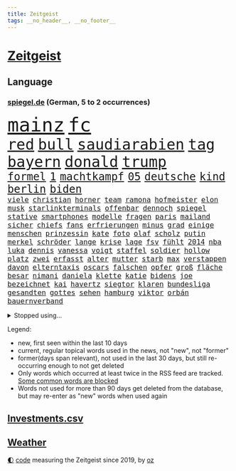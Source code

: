 ```yaml
---
title: Zeitgeist
tags: __no_header__, __no_footer__
---
```


# [Zeitgeist](https://oliz.io/zeitgeist/)

## Language

<h3><a href="https://www.spiegel.de" target="_blank">spiegel.de</a> (German, 5 to 2 occurrences)</h3>
<p style="font-family:monospace">
<span style="font-size:32pt"><a href="news_links.html#mainz" class="current">mainz</a></span>
<span style="font-size:32pt"><a href="news_links.html#fc" class="current">fc</a></span>
<br>
<span style="font-size:25pt"><a href="news_links.html#red" class="current">red</a></span>
<span style="font-size:25pt"><a href="news_links.html#bull" class="current">bull</a></span>
<span style="font-size:25pt"><a href="news_links.html#saudiarabien" class="current">saudiarabien</a></span>
<span style="font-size:25pt"><a href="news_links.html#tag" class="current">tag</a></span>
<span style="font-size:25pt"><a href="news_links.html#bayern" class="current">bayern</a></span>
<span style="font-size:25pt"><a href="news_links.html#donald" class="current">donald</a></span>
<span style="font-size:25pt"><a href="news_links.html#trump" class="current">trump</a></span>
<br>
<span style="font-size:18pt"><a href="news_links.html#formel" class="current">formel</a></span>
<span style="font-size:18pt"><a href="news_links.html#1" class="current">1</a></span>
<span style="font-size:18pt"><a href="news_links.html#machtkampf" class="current">machtkampf</a></span>
<span style="font-size:18pt"><a href="news_links.html#05" class="current">05</a></span>
<span style="font-size:18pt"><a href="news_links.html#deutsche" class="current">deutsche</a></span>
<span style="font-size:18pt"><a href="news_links.html#kind" class="current">kind</a></span>
<span style="font-size:18pt"><a href="news_links.html#berlin" class="current">berlin</a></span>
<span style="font-size:18pt"><a href="news_links.html#biden" class="current">biden</a></span>
<br>
<span style="font-size:12pt"><a href="news_links.html#viele" class="current">viele</a></span>
<span style="font-size:12pt"><a href="news_links.html#christian" class="current">christian</a></span>
<span style="font-size:12pt"><a href="news_links.html#horner" class="current">horner</a></span>
<span style="font-size:12pt"><a href="news_links.html#team" class="current">team</a></span>
<span style="font-size:12pt"><a href="news_links.html#ramona" class="current">ramona</a></span>
<span style="font-size:12pt"><a href="news_links.html#hofmeister" class="new">hofmeister</a></span>
<span style="font-size:12pt"><a href="news_links.html#elon" class="current">elon</a></span>
<span style="font-size:12pt"><a href="news_links.html#musk" class="current">musk</a></span>
<span style="font-size:12pt"><a href="news_links.html#starlinkterminals" class="new">starlinkterminals</a></span>
<span style="font-size:12pt"><a href="news_links.html#offenbar" class="current">offenbar</a></span>
<span style="font-size:12pt"><a href="news_links.html#dennoch" class="current">dennoch</a></span>
<span style="font-size:12pt"><a href="news_links.html#spiegel" class="current">spiegel</a></span>
<span style="font-size:12pt"><a href="news_links.html#stative" class="new">stative</a></span>
<span style="font-size:12pt"><a href="news_links.html#smartphones" class="current">smartphones</a></span>
<span style="font-size:12pt"><a href="news_links.html#modelle" class="current">modelle</a></span>
<span style="font-size:12pt"><a href="news_links.html#fragen" class="current">fragen</a></span>
<span style="font-size:12pt"><a href="news_links.html#paris" class="current">paris</a></span>
<span style="font-size:12pt"><a href="news_links.html#mailand" class="current">mailand</a></span>
<span style="font-size:12pt"><a href="news_links.html#sicher" class="current">sicher</a></span>
<span style="font-size:12pt"><a href="news_links.html#chiefs" class="current">chiefs</a></span>
<span style="font-size:12pt"><a href="news_links.html#fans" class="current">fans</a></span>
<span style="font-size:12pt"><a href="news_links.html#erfrierungen" class="new">erfrierungen</a></span>
<span style="font-size:12pt"><a href="news_links.html#minus" class="current">minus</a></span>
<span style="font-size:12pt"><a href="news_links.html#grad" class="current">grad</a></span>
<span style="font-size:12pt"><a href="news_links.html#einige" class="current">einige</a></span>
<span style="font-size:12pt"><a href="news_links.html#menschen" class="current">menschen</a></span>
<span style="font-size:12pt"><a href="news_links.html#prinzessin" class="current">prinzessin</a></span>
<span style="font-size:12pt"><a href="news_links.html#kate" class="current">kate</a></span>
<span style="font-size:12pt"><a href="news_links.html#foto" class="current">foto</a></span>
<span style="font-size:12pt"><a href="news_links.html#olaf" class="current">olaf</a></span>
<span style="font-size:12pt"><a href="news_links.html#scholz" class="current">scholz</a></span>
<span style="font-size:12pt"><a href="news_links.html#putin" class="current">putin</a></span>
<span style="font-size:12pt"><a href="news_links.html#merkel" class="current">merkel</a></span>
<span style="font-size:12pt"><a href="news_links.html#schröder" class="current">schröder</a></span>
<span style="font-size:12pt"><a href="news_links.html#lange" class="current">lange</a></span>
<span style="font-size:12pt"><a href="news_links.html#krise" class="current">krise</a></span>
<span style="font-size:12pt"><a href="news_links.html#lage" class="current">lage</a></span>
<span style="font-size:12pt"><a href="news_links.html#fsv" class="current">fsv</a></span>
<span style="font-size:12pt"><a href="news_links.html#fühlt" class="current">fühlt</a></span>
<span style="font-size:12pt"><a href="news_links.html#2014" class="current">2014</a></span>
<span style="font-size:12pt"><a href="news_links.html#nba" class="current">nba</a></span>
<span style="font-size:12pt"><a href="news_links.html#luka" class="current">luka</a></span>
<span style="font-size:12pt"><a href="news_links.html#dennis" class="current">dennis</a></span>
<span style="font-size:12pt"><a href="news_links.html#vanessa" class="current">vanessa</a></span>
<span style="font-size:12pt"><a href="news_links.html#voigt" class="current">voigt</a></span>
<span style="font-size:12pt"><a href="news_links.html#staffel" class="current">staffel</a></span>
<span style="font-size:12pt"><a href="news_links.html#soldier" class="new">soldier</a></span>
<span style="font-size:12pt"><a href="news_links.html#hollow" class="new">hollow</a></span>
<span style="font-size:12pt"><a href="news_links.html#platz" class="current">platz</a></span>
<span style="font-size:12pt"><a href="news_links.html#zwei" class="current">zwei</a></span>
<span style="font-size:12pt"><a href="news_links.html#erfasst" class="current">erfasst</a></span>
<span style="font-size:12pt"><a href="news_links.html#alter" class="current">alter</a></span>
<span style="font-size:12pt"><a href="news_links.html#mutter" class="current">mutter</a></span>
<span style="font-size:12pt"><a href="news_links.html#starb" class="current">starb</a></span>
<span style="font-size:12pt"><a href="news_links.html#max" class="current">max</a></span>
<span style="font-size:12pt"><a href="news_links.html#verstappen" class="new">verstappen</a></span>
<span style="font-size:12pt"><a href="news_links.html#davon" class="current">davon</a></span>
<span style="font-size:12pt"><a href="news_links.html#elterntaxis" class="current">elterntaxis</a></span>
<span style="font-size:12pt"><a href="news_links.html#oscars" class="current">oscars</a></span>
<span style="font-size:12pt"><a href="news_links.html#falschen" class="current">falschen</a></span>
<span style="font-size:12pt"><a href="news_links.html#opfer" class="current">opfer</a></span>
<span style="font-size:12pt"><a href="news_links.html#groß" class="current">groß</a></span>
<span style="font-size:12pt"><a href="news_links.html#fläche" class="current">fläche</a></span>
<span style="font-size:12pt"><a href="news_links.html#besar" class="new">besar</a></span>
<span style="font-size:12pt"><a href="news_links.html#nimani" class="new">nimani</a></span>
<span style="font-size:12pt"><a href="news_links.html#daniela" class="current">daniela</a></span>
<span style="font-size:12pt"><a href="news_links.html#klette" class="current">klette</a></span>
<span style="font-size:12pt"><a href="news_links.html#katie" class="new">katie</a></span>
<span style="font-size:12pt"><a href="news_links.html#bidens" class="current">bidens</a></span>
<span style="font-size:12pt"><a href="news_links.html#joe" class="current">joe</a></span>
<span style="font-size:12pt"><a href="news_links.html#bezeichnet" class="current">bezeichnet</a></span>
<span style="font-size:12pt"><a href="news_links.html#kai" class="current">kai</a></span>
<span style="font-size:12pt"><a href="news_links.html#havertz" class="new">havertz</a></span>
<span style="font-size:12pt"><a href="news_links.html#siegtor" class="current">siegtor</a></span>
<span style="font-size:12pt"><a href="news_links.html#klaren" class="current">klaren</a></span>
<span style="font-size:12pt"><a href="news_links.html#bundesliga" class="current">bundesliga</a></span>
<span style="font-size:12pt"><a href="news_links.html#gesandten" class="new">gesandten</a></span>
<span style="font-size:12pt"><a href="news_links.html#gottes" class="current">gottes</a></span>
<span style="font-size:12pt"><a href="news_links.html#sehen" class="current">sehen</a></span>
<span style="font-size:12pt"><a href="news_links.html#hamburg" class="current">hamburg</a></span>
<span style="font-size:12pt"><a href="news_links.html#viktor" class="current">viktor</a></span>
<span style="font-size:12pt"><a href="news_links.html#orbán" class="current">orbán</a></span>
<span style="font-size:12pt"><a href="news_links.html#bauernverband" class="current">bauernverband</a></span>
</p>
<details>
<summary>Stopped using...</summary>
<p class="former" style="font-size:12pt">
kämpfte(1235) mittelmeer(1235) sieger(1235) kurzem(1234) verbraucherschützer(1234) anderes(1233) becker(1233) brief(1233) facebook(1233) kritische(1233) manchen(1233) privaten(1233) wartet(1233) alpen(1232) befürchten(1232) kabinett(1232) korruption(1232) kraft(1232) präsidentschaftswahl(1232) sinken(1232) strengere(1232) weitergeht(1232) wettbewerb(1232) zustand(1232) äußerungen(1232) digitalisierung(1231) italiens(1231) klimaneutral(1231) landtag(1231) legendären(1231) präsentieren(1231) präsentiert(1231) untersuchungen(1231) draußen(1230) konzerne(1230) leichter(1230) polens(1230) rand(1230) verlängern(1230) diskutieren(1229) einzelne(1229) oberbürgermeister(1229) schwerer(1229) unbekannten(1229) bemüht(1228) ermitteln(1228) esken(1228) innenministerium(1228) linie(1228) saskia(1228) schlimm(1228) stich(1228) berichterstattung(1227) eingesetzt(1227) trat(1227) verlängerung(1227) dänemark(1226) halben(1226) kommission(1226) opfern(1226) queen(1226) rainer(1226) ausnahmen(1225) betrug(1225) härter(1225) höchsten(1225) klein(1225) ärzte(1225) bestimmt(1224) betreiber(1224) hans(1224) meinem(1224) wales(1224) erlitt(1223) irak(1223) smith(1223) umsatz(1223) außen(1222) bekamen(1222) endspiel(1222) erneuten(1222) mediziner(1222) schlechte(1222) tausenden(1222) übernahme(1221) bundesstaat(1219) islamischen(1219) 23(1216) tut(1216) aktivistin(1215) nachgewiesen(1213) schwierige(1213) juristisch(1212) licht(1212) toter(1212) vorgaben(1212) führenden(1211) müsste(1211) ökonomen(1211) königin(1209) heftigen(1207) spitzenreiter(1207) zurückgegangen(1205) einschätzung(1203) stress(1203) whatsapp(1201) bundesverfassungsgericht(1196) benötigen(1192) vorläufig(1185) überfordert(1181) einblicke(1180) maschinen(1162) ausweg(1159) 95(1122) diagnose(1115) orte(1075) unis(1049) gestanden(1014) durchbruch(1001) tennisstar(1001) zentralbank(977) lebensmitteln(971) entlastung(924) 20000(918) jahrzehnt(912) günstiges(910) hoffenheim(904) zeitungsbericht(897) irritiert(893) großbank(875) schulden(869) wichtiges(863) eingeführt(860) studenten(853) umsetzung(841) betrüger(838) gletscher(836) euländer(833) schärfere(824) guterres(816) otto(814) diskussionen(808) beschossen(807) erwiesen(806) lehrerinnen(805) bat(786) fördern(784) heikel(783) desto(769) einheit(749) gezwungen(749) verwaltung(732) lücken(716) austausch(710) ausweiten(707) eindrücke(705) ungewiss(703) gefangenschaft(702) links(695) prominenter(694) erlauben(681) export(661) dahin(660) zufrieden(634) stockholm(631) veröffentlichen(619) 86(615) brasilianischen(610) finde(610) bekämpft(604) 16jähriger(603) zuwanderung(602) erlegen(595) trans(595) vernichtet(591) toilette(580) dach(579) island(571) traten(564) disney(563) aufmerksam(562) auszusetzen(557) strenge(557) bach(556) einladung(555) beseitigt(552) herunter(551) träumt(546) fische(544) missverständnis(542) kontroverse(528) kriminalität(527) aufholjagd(524) tarifstreit(516) achtelfinale(514) krawalle(511) grenzgebiet(504) haustier(504) härtesten(500) abgestimmt(499) aktivist(498) verzeichnen(496) deuten(495) ernennt(485) autohersteller(483) künstlicher(482) leere(481) verehrt(478) fängt(474) misstrauen(474) kritisierten(470) credit(467) suisse(467) bedienen(466) gesprengt(466) human(465) stimmten(459) überlebende(454) 14jähriger(449) strafanzeige(442) marcel(441) getränke(438) trauern(436) größeren(433) reformieren(429) eva(424) kulturkampf(424) aggressiv(421) vergab(419) zehnte(419) veränderte(418) beliebter(417) nhl(413) bruchteil(412) statistik(411) ignorieren(410) dieb(407) kommender(400) befasst(398) bildungsministerium(397) oldtimer(397) plätzen(396) menschlichen(394) erneuter(393) ausgerufen(386) freiwillige(384) vermeintlicher(384) läufer(381) lauf(379) beantwortet(377) bundesweiten(376) panik(374) anzeigen(373) dfbpokal(373) green(372) umdenken(372) 150000(370) alonso(368) brauche(368) uhren(368) nordirland(367) befreiungsschlag(364) menschliche(363) aufträge(360) lieferte(360) arbeitskampf(357) müttern(357) radfahrer(356) stürme(356) ankommen(352) austritt(349) überforderung(349) dominieren(343) südwesten(342) unterzeichnet(342) wagenknechts(342) bier(341) rebellion(341) regulierung(341) ungeklärt(341) wirtschaftsleistung(340) verschwörungsmythen(339) mutterkonzern(338) tatwaffe(336) gegenwind(333) schnellere(329) kartellamt(328) kollidiert(328) veränderungen(328) wiedergewählt(328) geknackt(327) ubs(325) angerichtet(324) arbeitskräfte(324) defekt(323) lobte(323) gekürt(321) 13jährige(320) boomt(320) deutliches(320) verschiedener(320) fluggesellschaften(319) geisel(319) rahmen(318) übergriff(317) bekämpfung(316) involviert(315) amtsinhaber(312) schottischen(308) fraktionen(307) mainzer(307) massenhaft(307) fühle(305) victor(304) getrieben(303) existiert(301) usamerikanische(301) exkanzler(300) kern(300) ikone(298) gedenkt(297) yoga(297) funk(291) schief(288) billig(287) radikalisierung(287) waldbränden(287) regierungen(286) schlägerei(286) lüneburg(284) strompreise(284) prognostiziert(283) unogeneralsekretär(283) florenz(282) motto(281) verwechselt(281) übergibt(281) gegenschlag(280) regisseurin(280) anschlägen(279) auswirken(279) drang(279) hamburgs(279) zeitungen(276) infolge(275) inhaftierte(274) jüdischer(274) partien(270) watch(270) blicke(269) rocky(268) mahnen(266) dietmar(265) open(264) kronprinz(260) pfleger(260) herkunft(256) 29jährige(255) model(254) zahlungen(254) abenteuer(252) aufgetreten(252) potenziell(252) tropfen(250) rechtsextremer(248) lieb(247) stellvertretende(247) bundesarbeitsgericht(246) gündoğan(246) i̇lkay(246) tatverdächtig(245) trauma(245) verriet(243) versammlung(243) toronto(242) weltberühmt(242) einbringen(241) hergestellt(241) telefon(241) abends(239) fällig(239) präsidentenwahl(239) geheimen(238) greta(238) jemanden(238) ozean(238) thunberg(238) bartsch(236) eindringen(236) gentechnik(236) queere(230) erderwärmung(228) abu(226) lichtblick(226) popstars(226) entfacht(224) selbstbewusst(223) m(222) saßen(222) postbank(221) vorort(221) aufräumen(219) brandmauer(218) kippe(217) militärisch(215) streichung(215) unzufriedenheit(215) winzige(215) lagen(214) varianten(214) aushalten(213) kooperiert(213) bemerkenswert(211) syndrom(211) dhabi(210) geleistet(209) himmelskörper(209) juristin(208) manuela(208) schwesig(208) unsicherheit(208) emden(207) kriegsende(206) realistisch(206) angabe(205) mittelalter(205) albtraum(204) wahlkommission(204) rätselt(202) signale(202) einbürgerung(201) grundlegend(200) gruppenphase(200) tunnel(200) antónio(198) seltener(198) winde(198) entstand(197) lai(197) frachtschiffe(194) eingeschlossen(193) künstlerinnen(193) reicher(193) kranke(192) patientin(192) verschlechtert(192) uber(191) verglichen(191) kohleausstieg(189) hartes(187) xabi(187) überwacht(187) geladen(186) judenhass(186) milizen(186) tänzer(186) organisierten(185) zinserhöhungen(185) hebel(184) posts(184) express(183) rechtspopulist(183) angegeben(182) böen(182) initiatoren(181) momente(180) welten(180) hisbollah(179) bein(177) schwachen(177) rekonstruktion(175) spanischer(175) unten(175) arena(174) ködern(174) löscht(174) usbundesstaaten(174) zeitschrift(174) zerstreuen(174) goldenen(172) hühner(172) 24jährige(171) fame(171) jugendorganisation(170) schlugen(170) einzelhandel(169) harmlos(169) indiz(169) populäre(169) sozialstaats(169) usbotschaft(169) würzburg(169) videoapp(167) dreijährige(166) 99(165) antisemitischen(165) errungen(165) bekanntwerden(163) vettel(163) gelesen(162) süddeutsche(162) verheerende(161) gegenschlägen(160) nszeit(159) sicherheitslage(159) reformiert(157) höhle(156) anläuft(155) explodieren(155) update(155) 76(154) belästigt(154) harsche(154) arbeitslosenquote(153) drohnenschwärmen(153) verschleiern(153) bischof(152) kurdische(152) ohio(152) veranlasst(152) verbracht(152) dallas(150) holocaustüberlebende(150) nützlich(150) verliebt(150) ausbruch(149) charlie(149) unschuldig(149) königshaus(148) proben(148) nagel(147) ostukraine(147) übernahm(147) entziehen(146) bay(145) gesundheitssystem(145) tübingen(145) palästina(144) leaks(143) pinto(143) rui(143) harren(141) milieu(141) nationalsozialisten(141) unbewohnbar(141) asteroiden(140) extinction(140) kubicki(140) produktionsfirma(140) raumstation(140) schwäbischen(140) bullys(139) bundesinnenministerium(139) lauterbachs(139) pflegte(139) xl(139) eugelder(138) gelitten(138) 90jährige(136) abzugeben(136) gestiegene(136) lebensgefährten(136) management(136) kritischen(135) smarte(134) tsg(134) ausrutscher(133) garage(133) radikaler(132) stärkste(132) oskar(131) protestierenden(131) usrepräsentantenhaus(131) schuster(130) ukrainehilfen(130) übergangen(130) dienstälteste(129) feiertage(129) pushbacks(129) 22jährige(128) schweiger(128) til(128) saarbrücken(127) verärgern(127) betrugsprozess(126) berechtigt(125) butler(125) verordnet(125) versuchtem(125) wagenknechtpartei(125) anhaltenden(124) bas(124) bärbel(124) gitarre(124) narzissten(124) offline(124) ortschaften(124) vorindustriellen(124) mochte(123) monarchie(122) unterscheidet(122) belit(121) eueinigung(121) europameisterschaft(121) hoffnungszeichen(121) huber(121) lasst(121) onay(121) vage(120) waffenstillstand(120) überwältigt(120) hamasgeiseln(119) köstliche(119) schuf(119) bekennen(118) süddeutschen(118) altbundeskanzler(117) wachsende(117) spiegelredakteurin(116) demonstration(115) plattenfirma(115) schlussphase(115) unochef(115) bekomme(113) konkurrieren(113) tatortvote(112) währungsfonds(112) auswirkung(111) neuntklässler(111) tony(111) flächenbrand(110) holger(110) parlamentarier(110) rune(110) universitäten(109) vorläufige(109) anerkennen(108) direkte(108) hagelte(108) krisenstimmung(108) einseitige(107) immunsystem(107) persönlichkeiten(107) kap(106) strikte(106) raptors(105) elektro(104) lufthansatochter(104) verdreifacht(104) abzuschaffen(103) andrzej(103) bakterium(103) duda(103) jüdinnen(103) menschenrechte(103) rockband(103) stattgefunden(103) zusätzliches(103) führungskräften(102) einmalig(101) informierte(101) usschauspieler(101) fdpvize(100) hamasgeisel(100) proiranische(100) redaktion(100) anreize(99) chefetagen(99) einheitliche(99) hamasterrorangriff(99) verwechslung(99) ware(99) aussetzen(98) bagdad(98) bewertung(98) arbeitnehmern(97) gehasst(97) härtetest(97) markige(97) rückte(97) veränderung(97) abfall(96) ausländer(96) erwünscht(96) netzbetreiber(96) topspieler(96) vergebens(95) eigenem(94) festen(94) twenty4tim(94) 37jährige(93) 700000(93) ablösung(93) verkleidet(93) aktionäre(92) antisemitisch(92) erich(92) staatsoberhaupt(92) 16jährigen(91) afdnachwuchs(91) bombardiert(91) dienstleister(91) geräten(91) group(91) investments(91) mandanten(91) rechtsextremistisch(91) sportschau(91) verständigen(91) gewaltsam(90) hackergruppe(90) itzehoe(90) jegliche(90) steckten(90) trockene(90) weitergabe(90) wett(90) 2012(89) auskunft(89) bären(89) fünfmal(89) geschenkt(89) gibt’s(89) gießen(89) kopie(89) lava(89) todesschützen(89) weihnachtsgeschäft(89) airports(88) dividende(88) satellitendaten(88) scharfmacher(88) schenken(88) selbstverteidigung(88) tvexperten(88) unikliniken(88) gebärmutterhalskrebs(87) liberia(87) rahmenbedingungen(87) geliebt(86) gestritten(86) blankenese(85) eishockey(85) eishockeyspieler(85) gallen(85) kliniken(85) musikpreis(85) ringt(85) slalom(85) telefoniert(85) verwaltungsgericht(85) aufzuarbeiten(84) ausgesperrt(84) eisbaden(84) fußballnationalspieler(84) hamastunnel(84) ilona(84) kinofilm(84) mavericks(84) philosophin(84) sicherheitspersonal(84) toleranz(84) verstaatlichung(84) afdverbot(83) eiskalten(83) nördlichen(83) signagruppe(83) states(83) waldsee(83) bundeskartellamt(82) feuerte(82) klugen(82) messegelände(82) spezialkliniken(82) unattraktiver(82) warnsignal(82) überschaubar(82) brisante(81) einsetzenden(81) haftstrafen(81) klimafreundlicher(81) nesseltiere(81) projekten(81) quallen(81) reichweite(81) zuschauen(81) bezahlung(80) haushaltsurteil(80) längeren(80) belfast(79) dr(79) ernsthaft(79) kassieren(79) armin(78) begrenzung(78) cyberangriff(78) etat(78) förderte(78) krankenhausreform(78) riesen(78) seipel(78) spoiler(78) tormaschine(78) 18jährige(77) atomrakete(77) brutalität(77) galeria(77) gebilligt(77) karstadt(77) todolisten(77) trainerwechsel(77) virtuellen(77) anschauen(76) bundesverfassungsgerichts(76) bushido(76) dreijähriger(76) genehmigung(76) gentherapie(76) grimmeinstitut(76) grimmepreis(76) spdchefin(76) überwiesen(76) brauchten(75) dänemarks(75) klimaschutzmaßnahmen(75) reformpaket(75) schadenfreude(75) schlafende(75) vernunft(75) 30jährige(74) dogg(74) kaufhof(74) mileis(74) snoop(74) verhandlungsführer(74) verstärker(74) kahlschlag(73) leise(73) mecklenburgvorpommerns(73) miele(73) mindestlohn(73) versteigern(73) zusagen(73) dire(72) knopfler(72) niro(72) straits(72) erkrankungen(71) forderten(71) galaxy(71) rights(71) stuttgarter(71) 1977(70) einkaufswagen(70) finanz(70) instrumente(70) lernt(70) senegal(70) betracht(69) dynamik(69) krankenpfleger(69) kulturinstitutionen(69) sparsam(69) vereidigt(69) angefochten(68) bahnchef(68) chefsessel(68) hundeattacken(68) spielplan(68) zurückgehen(68) cybertrucks(67) fußballstadien(67) japans(67) koffer(67) schönberger(67) zunehmen(67) 93(66) afdabgeordneten(66) büste(66) historischer(66) lockerungen(66) station(66) sängerinnen(66) zielen(66) heinz(65) ankläger(64) berüchtigt(64) cherson(64) guru(64) heimischen(64) reedereien(64) termine(64) umstrittenes(64) weiblich(64) 70jährige(63) autokraten(63) brasilianische(63) drohschreiben(63) eingefrorenem(63) entzogen(63) flagge(63) klavier(63) saluschny(63) staatssekretär(63) antrieb(62) ausstände(62) dauerkrise(62) gigantisch(62) nachgerechnet(62) 225(61) comingout(61) erträge(61) fluglotsen(61) verwandeln(61) kaili(60) kerzen(60) kälte(60) landsberg(60) usstreitkräfte(60) walerij(60) 44jährige(59) aktiviert(59) anknüpfen(59) australian(59) besitzen(59) bundestagsvizepräsidentin(59) diesjährige(59) ehefrauen(59) gratulieren(59) hollywoodstern(59) legendär(59) profitierte(59) walk(59) zunehmende(59) gymnasien(58) is(58) notenbankchef(58) omas(58) reparatur(58) umständen(58) vierter(58) anzutreten(57) blockbuster(57) bryan(57) eruption(57) zaragoza(57) aussähe(56) billigangeboten(56) donnerstagmorgen(56) eugh(56) indisches(56) kleidervorschriften(56) pisaergebnisse(56) schwerste(56) sekeinsatz(56) shoppingapp(56) socialmediapost(56) weißer(56) investors(55) löchern(55) masterplan(55) schwarzgrün(55) schwert(55) vorhat(55) übernommen(55) 80000(54) diversen(54) dreyer(54) druckwelle(54) hilfreich(54) stehende(54) treuhandverwaltung(54) wirtschaftsbeziehungen(54) angezweifelt(53) huthiangriffe(53) story(53) wahlversprechen(53) entzündet(52) keineswegs(52) kigesetz(52) löschen(52) mittag(52) niklas(52) talenten(52) therapien(52) zurückgewiesen(52) hektar(51) bayernstar(50) best(50) geschrumpft(50) postete(50) vorderen(50) bisheriger(49) erfahrene(49) luxemburg(49) spielunterbrechung(49) tiktokvideo(49) zentralbankchefin(49) abebben(48) außerparlamentarischen(48) beliebteste(48) biontech(48) carl(48) leiten(48) länderkammer(48) raketenstarts(48) 22jähriger(47) basketballlegende(47) geschädigten(47) jemenitischen(47) pornografie(47) begegnen(46) behandlung(46) berufungsgericht(46) bundesgericht(46) niederlagenserie(46) unbemannte(46) wright(46) absatz(45) feiere(45) indische(45) russlandsanktionen(45) verklagte(45) abschiebepläne(44) fu(44) schieben(44) verleger(44) alfons(43) einschätzen(43) einstellungen(43) exweltmeister(43) hugo(43) schuhbeck(43) sparpolitik(43) umweltbundesamt(43) zander(43) cards(42) mitmischen(42) offizieller(42) spacey(42) vorteile(42) angepasst(41) kartoffeln(41) australischer(40) einkaufszentren(40) erkranken(40) topfavorit(40) blackbox(39) geschmiert(39) geweckt(39) hob(39) ifw(39) kaufhauskette(39) oregon(39) triumphieren(39) versammeln(39) beschädigten(38) bevorzugen(38) cdu/csu(38) disney+(38) spdmann(38) vorsorglich(38) wegfall(38) hänge(37) regalen(37) sicherheitsapparat(37) verwendung(37) landesteilen(36) motivierten(36) regierungsarbeit(36) autoritär(35) dave(35) eigentum(35) fußballlegende(35) homo(35) müllwagen(35) spiegelnewsletter(35) wahlbetrugs(35) barack(34) bescheinigt(33) biathlonteam(33) guthaben(33) kabul(33) lippen(33) populärste(33) sbu(33) täters(33) zeitzeugen(33) zurückzukehren(33) anerkannt(32) arbeitsministerium(32) darknet(32) inneren(32) orden(32) schießstand(32) skifahrer(32) stürmten(32) untertauchen(32) wunderkind(32) boykottiert(31) fußballtransfers(31) gelassenheit(31) namibia(31) schultz(31) verflucht(31) y(31) emanuele(30) inselstaats(30) prozessbeginn(30) typs(30) verfassungsfeinde(30) wiederanpfiff(30) anhörung(29) anleitung(29) canon(29) einladen(29) erezept(29) machtlos(29) massenmörder(29) redakteure(29) sony(29) tauschten(29) triumphierten(29) trumpprozess(29) giftigsten(28) verbotsverfahren(28) wayne(28) bevorstehenden(27) ereignissen(27) fähranleger(27) schlüttsiel(27) suspendierte(27) asienmeisterschaft(26) cnn(26) infront(26) steuert(26) wmtiteln(26) 26jähriger(25) eingeführte(25) expertinnen(25) fischerei(25) piloten(25) positionierte(25) riskiert(25) ritual(25) rücknahme(25) igh(24) profitierten(24) regionalregierung(24) western(24) auszahlung(23) autokrat(23) discover(23) huthistellungen(23) gegründete(22) insolvenzverwalter(22) mafiaboss(22) passage(22) terrortruppe(22) cockpit(21) gebüsch(21) geheimtreffen(21) gekracht(21) geringerem(21) medizinisches(21) angehen(20) batic(20) bauernprotesten(20) befeuern(20) conrad(20) einfrieren(20) erläuterte(20) geniale(20) klimakleber(20) leitmayr(20) populärer(20) weltpolitik(20) 2050(19) chemiebranche(19) diabetes(19) drogenherstellung(19) dschungelcamp(19) epische(19) fassbinder(19) iwf(19) knarf(19) sellner(19) tricksen(19) völkischen(19) kompliment(18) lehrkräften(18) mr(18) ärztliche(18) eruptionen(17) strike(17) trauschein(17) umdrehen(17) vwkonzern(17) zerstörter(17) abschiebehaft(16) bedeckt(16) besetztes(16) bestückt(16) eisiger(16) informanten(16) schafen(16) umweg(16) wehrhafte(16) 750(15) abgeführt(15) doppelgängerin(15) familienmitglieder(15) funktion(15) ingolstadt(15) karibische(15) russisch(15) afdmitarbeiter(14) antiafddemonstrationen(14) bezog(14) cdumitglied(14) gertrud(14) moreno+1(14) parkgebühren(14) preissteigerungen(14) scheu(14) shahak(14) untreue(14) vierbeiner(14) erbeuten(13) konkretes(13) kriegsgegner(13) nadeschdin(13) politischem(13) prallte(13) todesurteil(13) verabschiedete(13) wortführer(13) würdigten(13) afdkandidaten(12) angebunden(12) holocaustgedenktag(12) kernkraftwerk(12) ohrringe(12) pausiert(12) personelle(12) verfassungsgerichtshof(12) furchtbaren(11) kenianische(11) klappen(11) kramer(11) kriegsgegnern(11) lieferanten(11)
</p>
</details>
<p>Legend:
<ul>
<li><span class="new">new</span>, first seen within the last 10 days</li>
<li><span class="current">current</span>, regular topical words used in the news, not "new", not "former"</li>
<li><span class="former">former(days span relevant)</span>, not used in the last 30 days, but still re-occurring enough to not get deleted</li>
<li>Only words which occurred at least twice in the RSS feed are tracked. <a href="language/filters.py">Some common words are blocked</a></li>
<li>Words not used for more than 90 days get deleted from the database, but may re-enter as "new" words when used again</li>
</ul>
</p>

## [Investments](investments.html)[.csv](investments.csv)

## [Weather](weather.html)

<footer>
<a href="javascript:toggleTheme()" class="nav">🌓</a>
<a href="https://github.com/ooz/zeitgeist">code</a> measuring the Zeitgeist since 2019, by <a href="https://oliz.io">oz</a>
</footer>
